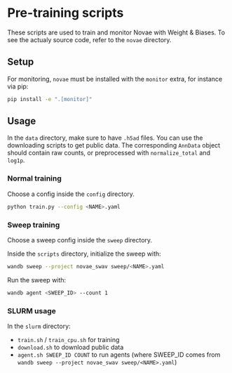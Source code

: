 # Pre-training scripts

These scripts are used to train and monitor Novae with Weight & Biases. To see the actualy source code, refer to the `novae` directory.

## Setup

For monitoring, `novae` must be installed with the `monitor` extra, for instance via pip:

```sh
pip install -e ".[monitor]"
```

## Usage

In the `data` directory, make sure to have `.h5ad` files. You can use the downloading scripts to get public data.
The corresponding `AnnData` object should contain raw counts, or preprocessed with `normalize_total` and `log1p`.

### Normal training

Choose a config inside the `config` directory.

```sh
python train.py --config <NAME>.yaml
```

### Sweep training

Choose a sweep config inside the `sweep` directory.

Inside the `scripts` directory, initialize the sweep with:
```sh
wandb sweep --project novae_swav sweep/<NAME>.yaml
```

Run the sweep with:
```sh
wandb agent <SWEEP_ID> --count 1
```

### SLURM usage

In the `slurm` directory:
- `train.sh` / `train_cpu.sh` for training
- `download.sh` to download public data
- `agent.sh SWEEP_ID COUNT` to run agents (where SWEEP_ID comes from `wandb sweep --project novae_swav sweep/<NAME>.yaml`)

